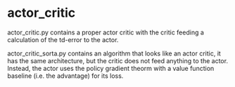 # actor_critic

actor_critic.py contains a proper actor critic with the critic feeding a calculation of the td-error to the actor.

actor_critic_sorta.py contains an algorithm that looks like an actor critic, it has the same architecture, but the critic does not feed anything to the actor. Instead, the actor uses the policy gradient theorm with a value function baseline (i.e. the advantage) for its loss.
